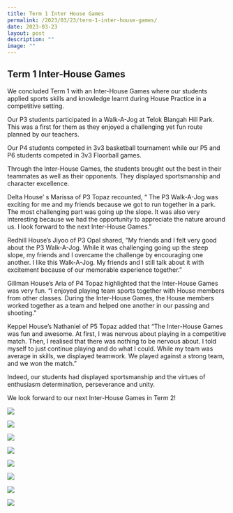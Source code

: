 ```yaml
---
title: Term 1 Inter House Games
permalink: /2023/03/23/term-1-inter-house-games/
date: 2023-03-23
layout: post
description: ""
image: ""
---
```

Term 1 Inter-House Games
------------------------

We concluded Term 1 with an Inter-House Games where our students applied sports skills and knowledge learnt during House Practice in a competitive setting.

Our P3 students participated in a Walk-A-Jog at Telok Blangah Hill Park. This was a first for them as they enjoyed a challenging yet fun route planned by our teachers.

Our P4 students competed in 3v3 basketball tournament while our P5 and P6 students competed in 3v3 Floorball games.

Through the Inter-House Games, the students brought out the best in their teammates as well as their opponents. They displayed sportsmanship and character excellence.

Delta House’ s Marissa of P3 Topaz recounted, “ The P3 Walk-A-Jog was exciting for me and my friends because we got to run together in a park. The most challenging part was going up the slope. It was also very interesting because we had the opportunity to appreciate the nature around us. I look forward to the next Inter-House Games.”

Redhill House’s Jiyoo of P3 Opal shared, “My friends and I felt very good about the P3 Walk-A-Jog. While it was challenging going up the steep slope, my friends and I overcame the challenge by encouraging one another. I like this Walk-A-Jog. My friends and I still talk about it with excitement because of our memorable experience together.”

Gillman House’s Aria of P4 Topaz highlighted that the Inter-House Games was very fun. “I enjoyed playing team sports together with House members from other classes. During the Inter-House Games, the House members worked together as a team and helped one another in our passing and shooting.”

Keppel House’s Nathaniel of P5 Topaz added that “The Inter-House Games was fun and awesome. At first, I was nervous about playing in a competitive match. Then, I realised that there was nothing to be nervous about. I told myself to just continue playing and do what I could. While my team was average in skills, we displayed teamwork. We played against a strong team, and we won the match.”

Indeed, our students had displayed sportsmanship and the virtues of enthusiasm determination, perseverance and unity.

We look forward to our next Inter-House Games in Term 2!

![](/images/Publications/term%201%20inter-house%20games%201.jpg)

![](/images/Publications/term%201%20inter-house%20games%202.jpg)

![](/images/Publications/term%201%20inter-house%20games%203.jpg)

![](/images/Publications/term%201%20inter-house%20games%204.jpg)

![](/images/Publications/term%201%20inter-house%20games%205.jpg)

![](/images/Publications/term%201%20inter-house%20games%206.jpg)

![](/images/Publications/term%201%20inter-house%20games%207.jpeg)

![](/images/Publications/term%201%20inter-house%20games%208.jpeg)
